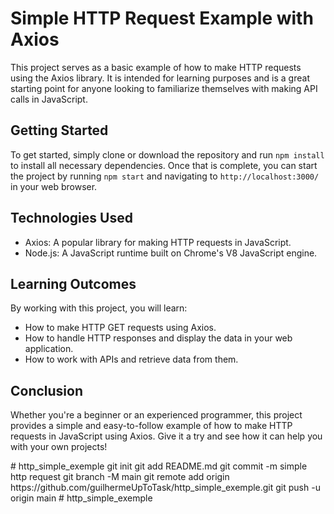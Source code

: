<h1>Simple HTTP Request Example with Axios</h1>

<p>This project serves as a basic example of how to make HTTP requests using the Axios library. It is intended for learning purposes and is a great starting point for anyone looking to familiarize themselves with making API calls in JavaScript.</p>

<h2>Getting Started</h2>

<p>To get started, simply clone or download the repository and run <code>npm install</code> to install all necessary dependencies. Once that is complete, you can start the project by running <code>npm start</code> and navigating to <code>http://localhost:3000/</code> in your web browser.</p>

<h2>Technologies Used</h2>

<ul>
  <li>Axios: A popular library for making HTTP requests in JavaScript.</li>
  <li>Node.js: A JavaScript runtime built on Chrome's V8 JavaScript engine.</li>
</ul>

<h2>Learning Outcomes</h2>

<p>By working with this project, you will learn:</p>

<ul>
  <li>How to make HTTP GET requests using Axios.</li>
  <li>How to handle HTTP responses and display the data in your web application.</li>
  <li>How to work with APIs and retrieve data from them.</li>
</ul>

<h2>Conclusion</h2>

<p>Whether you're a beginner or an experienced programmer, this project provides a simple and easy-to-follow example of how to make HTTP requests in JavaScript using Axios. Give it a try and see how it can help you with your own projects!</p>
# http_simple_exemple git init git add README.md git commit -m simple http request git branch -M main git remote add origin https://github.com/guilhermeUpToTask/http_simple_exemple.git git push -u origin main
# http_simple_exemple
